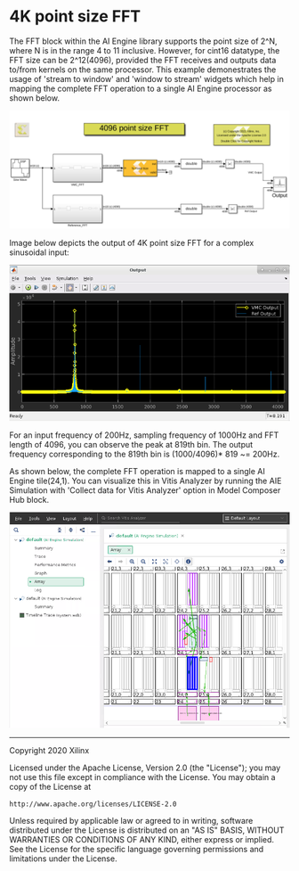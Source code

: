 # 4K point size FFT

The FFT block within the AI Engine library supports the point size of 2^N, where N is in the range 4 to 11 inclusive. However, for cint16 datatype, the FFT size can be 2^12(4096), provided the FFT receives and outputs data to/from kernels on the same processor. This example demonestrates the usage of 'stream to window' and 'window to stream' widgets which help in mapping the complete FFT operation to a single AI Engine processor as shown below. 

![](Images/4k_fft.PNG)

Image below depicts the output of 4K point size FFT for a complex sinusoidal input:

![](Images/dsplib_output.PNG)

For an input frequency of 200Hz, sampling frequency of 1000Hz and FFT length of 4096, you can observe the peak at 819th bin. The output frequency corresponding to the 819th bin is (1000/4096)* 819 ~= 200Hz. 

As shown below, the complete FFT operation is mapped to a single AI Engine tile(24,1). You can visualize this in Vitis Analyzer by running the AIE Simulation with 'Collect data for Vitis Analyzer' option in Model Composer Hub block.

![](Images/Tile_info.PNG)

------------
Copyright 2020 Xilinx

Licensed under the Apache License, Version 2.0 (the "License");
you may not use this file except in compliance with the License.
You may obtain a copy of the License at

    http://www.apache.org/licenses/LICENSE-2.0

Unless required by applicable law or agreed to in writing, software
distributed under the License is distributed on an "AS IS" BASIS,
WITHOUT WARRANTIES OR CONDITIONS OF ANY KIND, either express or implied.
See the License for the specific language governing permissions and
limitations under the License.
